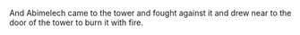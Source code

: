 And Abimelech came to the tower and fought against it and drew near to the door of the tower to burn it with fire.
